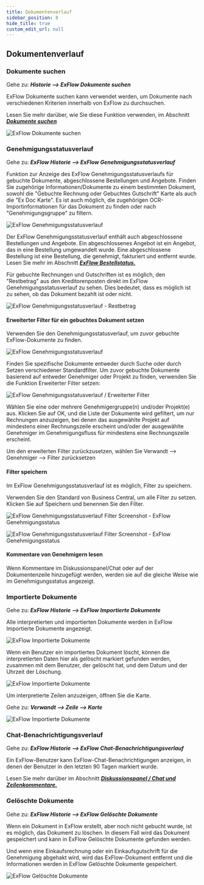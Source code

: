 ```yaml
---
title: Dokumentenverlauf
sidebar_position: 8
hide_title: true
custom_edit_url: null
---
```

## Dokumentenverlauf

### Dokumente suchen

Gehe zu: ***Historie \--\> ExFlow Dokumente suchen***

ExFlow Dokumente suchen kann verwendet werden, um Dokumente nach verschiedenen Kriterien innerhalb von ExFlow zu durchsuchen.

Lesen Sie mehr darüber, wie Sie diese Funktion verwenden, im Abschnitt [***Dokumente suchen***](https://docs.signupsoftware.com/business-central/docs/user-manual/business-functionality/search-documents#search-documents)

![ExFlow Dokumente suchen](../../images/image312.png)

### Genehmigungsstatusverlauf

Gehe zu: ***ExFlow Historie \--\> ExFlow Genehmigungsstatusverlauf***

Funktion zur Anzeige des ExFlow Genehmigungsstatusverlaufs für gebuchte Dokumente, abgeschlossene Bestellungen und Angebote. Finden Sie zugehörige Informationen/Dokumente zu einem bestimmten Dokument, sowohl die "Gebuchte Rechnung oder Gebuchtes Gutschrift" Karte als auch die "Ex Doc Karte". Es ist auch möglich, die zugehörigen OCR-Importinformationen für das Dokument zu finden oder nach "Genehmigungsgruppe" zu filtern.

![ExFlow Genehmigungsstatusverlauf](../../images/image314.png)

Der ExFlow Genehmigungsstatusverlauf enthält auch abgeschlossene Bestellungen und Angebote. Ein abgeschlossenes Angebot ist ein Angebot, das in eine Bestellung umgewandelt wurde. Eine abgeschlossene Bestellung ist eine Bestellung, die genehmigt, fakturiert und entfernt wurde. Lesen Sie mehr im Abschnitt [***ExFlow Bestellstatus.***](https://docs.signupsoftware.com/business-central/docs/user-manual/approval-workflow/exflow-order-status#exflow-order-status-1)

Für gebuchte Rechnungen und Gutschriften ist es möglich, den "Restbetrag" aus den Kreditorenposten direkt im ExFlow Genehmigungsstatusverlauf zu sehen. Dies bedeutet, dass es möglich ist zu sehen, ob das Dokument bezahlt ist oder nicht.

![ExFlow Genehmigungsstatusverlauf - Restbetrag](../../images/image313.png)

#### Erweiterter Filter für ein gebuchtes Dokument setzen

Verwenden Sie den Genehmigungsstatusverlauf, um zuvor gebuchte ExFlow-Dokumente zu finden.

![ExFlow Genehmigungsstatusverlauf](../../images/image315.png)

Finden Sie spezifische Dokumente entweder durch Suche oder durch Setzen verschiedener Standardfilter. Um zuvor gebuchte Dokumente basierend auf entweder Genehmiger oder Projekt zu finden, verwenden Sie die Funktion Erweiterter Filter setzen:

![ExFlow Genehmigungsstatusverlauf / Erweiterter Filter](../../images/image316.png)

Wählen Sie eine oder mehrere Genehmigergruppe(n) und/oder Projekt(e) aus. Klicken Sie auf OK, und die Liste der Dokumente wird gefiltert, um nur Rechnungen anzuzeigen, bei denen das ausgewählte Projekt auf mindestens einer Rechnungszeile erscheint und/oder der ausgewählte Genehmiger im Genehmigungsfluss für mindestens eine Rechnungszeile erscheint.

Um den erweiterten Filter zurückzusetzen, wählen Sie Verwandt \--\> Genehmiger \--\> Filter zurücksetzen

#### Filter speichern

Im ExFlow Genehmigungsstatusverlauf ist es möglich, Filter zu speichern.

Verwenden Sie den Standard von Business Central, um alle Filter zu setzen. Klicken Sie auf Speichern und benennen Sie den Filter.

![ExFlow Genehmigungsstatusverlauf Filter Screenshot - ExFlow Genehmigungsstatus](../../images/image317.png)

![ExFlow Genehmigungsstatusverlauf Filter Screenshot - ExFlow Genehmigungsstatus](../../images/image318.png)

#### Kommentare von Genehmigern lesen

Wenn Kommentare im Diskussionspanel/Chat oder auf der Dokumentenzeile hinzugefügt werden, werden sie auf die gleiche Weise wie im Genehmigungsstatus angezeigt.

### Importierte Dokumente

Gehe zu: ***ExFlow Historie \--\> ExFlow Importierte Dokumente***

Alle interpretierten und importierten Dokumente werden in ExFlow Importierte Dokumente angezeigt.

![ExFlow Importierte Dokumente](../../images/image319.png)

Wenn ein Benutzer ein importiertes Dokument löscht, können die interpretierten Daten hier als gelöscht markiert gefunden werden, zusammen mit dem Benutzer, der gelöscht hat, und dem Datum und der Uhrzeit der Löschung.

![ExFlow Importierte Dokumente](../../images/image320.png)

Um interpretierte Zeilen anzuzeigen, öffnen Sie die Karte.

Gehe zu: ***Verwandt \--\> Zeile \--\> Karte***

![ExFlow Importierte Dokumente](../../images/image321.png)

### Chat-Benachrichtigungsverlauf

Gehe zu: ***ExFlow Historie \--\> ExFlow Chat-Benachrichtigungsverlauf***

Ein ExFlow-Benutzer kann ExFlow-Chat-Benachrichtigungen anzeigen, in denen der Benutzer in den letzten 90 Tagen markiert wurde.

Lesen Sie mehr darüber im Abschnitt [***Diskussionspanel / Chat und Zeilenkommentare.***](https://docs.signupsoftware.com/business-central/docs/user-manual/approval-workflow/notifications-in-business-central#discussion-panel--chat-and-line-comments)

### Gelöschte Dokumente

Gehe zu: ***ExFlow Historie \--\> ExFlow Gelöschte Dokumente***

Wenn ein Dokument in ExFlow erstellt, aber noch nicht gebucht wurde, ist es möglich, das Dokument zu löschen. In diesem Fall wird das Dokument gespeichert und kann in ExFlow Gelöschte Dokumente gefunden werden.

Und wenn eine Einkaufsrechnung oder ein Einkaufsgutschrift für die Genehmigung abgehakt wird, wird das ExFlow-Dokument entfernt und die Informationen werden in ExFlow Gelöschte Dokumente gespeichert.

![ExFlow Gelöschte Dokumente](../../images/image322.png)
